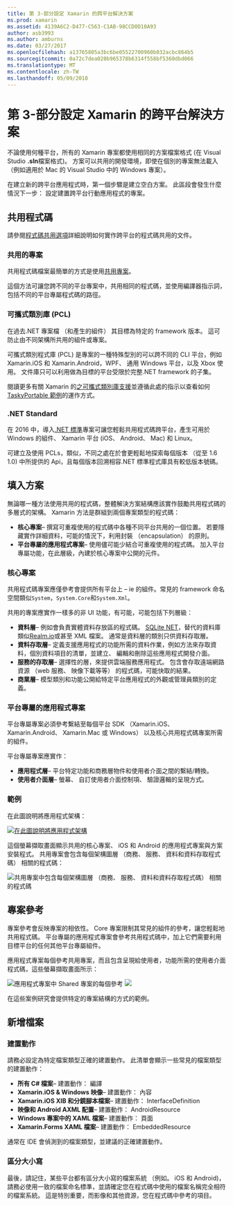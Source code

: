 ```yaml
---
title: 第 3-部分設定 Xamarin 的跨平台解決方案
ms.prod: xamarin
ms.assetid: 4139A6C2-D477-C563-C1AB-98CCD0D10A93
author: asb3993
ms.author: amburns
ms.date: 03/27/2017
ms.openlocfilehash: a13765805a3bc6be05522700960b032acbc864b5
ms.sourcegitcommit: 0a72c7dea020b965378b6314f558bf5360dbd066
ms.translationtype: MT
ms.contentlocale: zh-TW
ms.lasthandoff: 05/09/2018
---
```

# <a name="part-3---setting-up-a-xamarin-cross-platform-solution"></a>第 3-部分設定 Xamarin 的跨平台解決方案

不論使用何種平台，所有的 Xamarin 專案都使用相同的方案檔案格式 (在 Visual Studio **.sln**檔案格式)。 方案可以共用的開發環境，即使在個別的專案無法載入 （例如適用於 Mac 的 Visual Studio 中的 Windows 專案）。



在建立新的跨平台應用程式時，第一個步驟是建立空白方案。 此區段會發生什麼情況下一步： 設定建置跨平台行動應用程式的專案。

 <a name="Sharing_Code" />


## <a name="sharing-code"></a>共用程式碼

請參閱[程式碼共用選項](~/cross-platform/app-fundamentals/code-sharing.md)詳細說明如何實作跨平台的程式碼共用的文件。

 <a name="Shared_Asset_Projects" />


### <a name="shared-projects"></a>共用的專案

共用程式碼檔案最簡單的方式是使用[共用專案](~/cross-platform/app-fundamentals/shared-projects.md)。

這個方法可讓您跨不同的平台專案中，共用相同的程式碼，並使用編譯器指示詞，包括不同的平台專屬程式碼的路徑。

 <a name="Portable_Class_Libraries" />


### <a name="portable-class-libraries-pcl"></a>可攜式類別庫 (PCL)

在過去.NET 專案檔 （和產生的組件） 其目標為特定的 framework 版本。 這可防止由不同架構所共用的組件或專案。

可攜式類別程式庫 (PCL) 是專案的一種特殊型別的可以跨不同的 CLI 平台，例如 Xamarin.iOS 和 Xamarin.Android，WPF、 通用 Windows 平台，以及 Xbox 使用。 文件庫只可以利用做為目標的平台受限於完整.NET framework 的子集。

閱讀更多有關 Xamarin 的[之可攜式類別庫支援](~/cross-platform/app-fundamentals/pcl.md)並遵循此處的指示以查看如何[TaskyPortable 範例](https://github.com/xamarin/mobile-samples/tree/master/TaskyPortable)的運作方式。


### <a name="net-standard"></a>.NET Standard

在 2016 中，導入[.NET 標準](~/cross-platform/app-fundamentals/net-standard.md)專案可讓您輕鬆共用程式碼跨平台，產生可用於 Windows 的組件、 Xamarin 平台 (iOS、 Android、 Mac) 和 Linux。

可建立及使用 PCLs，類似，不同之處在於會更輕鬆地探索每個版本 （從至 1.6 1.0) 中所提供的 Api，且每個版本回溯相容.NET 標準程式庫具有較低版本號碼。



 <a name="Populating_the_Solution" />


## <a name="populating-the-solution"></a>填入方案

無論哪一種方法使用共用的程式碼，整體解決方案結構應該實作鼓勵共用程式碼的多層式的架構。
Xamarin 方法是群組到兩個專案類型的程式碼：

-   **核心專案**– 撰寫可重複使用的程式碼中各種不同平台共用的一個位置。 若要隱藏實作詳細資料，可能的情況下，利用封裝 （encapsulation） 的原則。
-   **平台專屬的應用程式專案**– 使用儘可能少結合可重複使用的程式碼。 加入平台專屬功能，在此層級，內建於核心專案中公開的元件。


 <a name="Core_Project" />


### <a name="core-project"></a>核心專案

共用程式碼專案應僅參考會提供所有平台上 – ie 的組件。常見的 framework 命名空間類似`System`，`System.Core`和`System.Xml`。

共用的專案應實作一樣多的非 UI 功能，有可能，可能包括下列層級：

-   **資料層**– 例如會負責實體資料存放區的程式碼。  [SQLite NET](https://github.com/praeclarum/sqlite-net)，替代的資料庫類似[Realm.io](https://realm.io/products/realm-mobile-database/)或甚至 XML 檔案。 通常是資料層的類別只供資料存取層。
-   **資料存取層**– 定義支援應用程式的功能所需的資料作業，例如方法來存取資料，個別資料項目的清單，並建立、 編輯和刪除這些應用程式開發介面。
-   **服務的存取層**– 選擇性的層，來提供雲端服務應用程式。 包含會存取遠端網路資源 （web 服務、 映像下載等等） 的程式碼，可能快取的結果。
-   **商業層**– 模型類別和功能公開給特定平台應用程式的外觀或管理員類別的定義。


 <a name="Platform-Specific_Application_Projects" />


### <a name="platform-specific-application-projects"></a>平台專屬的應用程式專案

平台專屬專案必須參考繫結至每個平台 SDK （Xamarin.iOS、 Xamarin.Android、 Xamarin.Mac 或 Windows） 以及核心共用程式碼專案所需的組件。

平台專屬專案應實作：

-   **應用程式層**– 平台特定功能和商務層物件和使用者介面之間的繫結/轉換。
-   **使用者介面層**– 螢幕、 自訂使用者介面控制項、 驗證邏輯的呈現方式。


<a name="Example" />


### <a name="example"></a>範例

在此圖說明將應用程式架構：

 [ ![](setting-up-a-xamarin-cross-platform-solution-images/conceptualarchitecture.png "在此圖說明將應用程式架構")](setting-up-a-xamarin-cross-platform-solution-images/conceptualarchitecture.png#lightbox)

這個螢幕擷取畫面顯示共用的核心專案、 iOS 和 Android 的應用程式專案與方案安裝程式。 共用專案會包含每個架構圖層 （商務、 服務、 資料和資料存取程式碼） 相關的程式碼：

 ![](setting-up-a-xamarin-cross-platform-solution-images/core-solution-example.png "共用專案中包含每個架構圖層 （商務、 服務、 資料和資料存取程式碼） 相關的程式碼")


 <a name="Project_References" />


## <a name="project-references"></a>專案參考

專案參考會反映專案的相依性。 Core 專案限制其常見的組件的參考，讓您輕鬆地共用程式碼。
平台專屬的應用程式專案會參考共用程式碼中，加上它們需要利用目標平台的任何其他平台專屬組件。

應用程式專案每個參考共用專案，而且包含呈現給使用者，功能所需的使用者介面程式碼，這些螢幕擷取畫面所示：

![](setting-up-a-xamarin-cross-platform-solution-images/solution-android.png "應用程式專案中 Shared 專案的每個參考") ![ ](setting-up-a-xamarin-cross-platform-solution-images/solution-ios.png "應用程式專案中每個參考共用專案")


在這些案例研究會提供特定的專案結構的方式的範例。

 <a name="Adding_Files" />


## <a name="adding-files"></a>新增檔案

 <a name="Build_Action" />


### <a name="build-action"></a>建置動作

請務必設定為特定檔案類型正確的建置動作。 此清單會顯示一些常見的檔案類型的建置動作：

-  **所有 C# 檔案**– 建置動作： 編譯
-   **Xamarin.iOS & Windows 映像**– 建置動作： 內容
-   **Xamarin.iOS XIB 和分鏡腳本檔案**– 建置動作： InterfaceDefinition
-   **映像和 Android AXML 配置**– 建置動作： AndroidResource
-  **Windows 專案中的 XAML 檔案**– 建置動作： 頁面
-  **Xamarin.Forms XAML 檔案**– 建置動作： EmbeddedResource


通常在 IDE 會偵測到的檔案類型，並建議的正確建置動作。

 <a name="Case_Sensitivity" />


### <a name="case-sensitivity"></a>區分大小寫

最後，請記住，某些平台都有區分大小寫的檔案系統 （例如。
iOS 和 Android)，請務必使用一致的檔案命名標準，並請確定您在程式碼中使用的檔案名稱完全相符的檔案系統。 這是特別重要，而影像和其他資源，您在程式碼中參考的項目。
